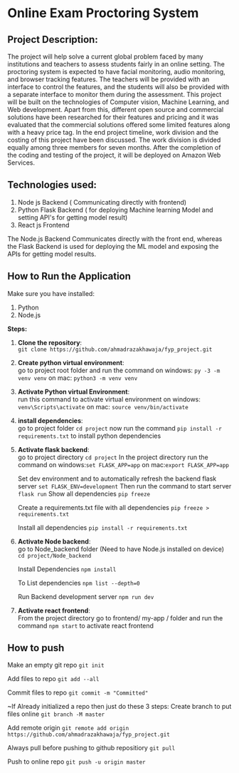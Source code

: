 # Online Exam Proctoring System

## Project Description:
The project will help solve a current global problem faced by many institutions and teachers to assess students fairly in an online setting. The proctoring system is expected to have facial monitoring, audio monitoring, and browser tracking features. The teachers will be provided with an interface to control the features, and the students will also be provided with a separate interface to monitor them during the assessment. This project will be built on the technologies of Computer vision, Machine Learning, and Web development. Apart from this, different open source and commercial solutions have been researched for their features and pricing and it was evaluated that the commercial solutions offered some limited features along with a heavy price tag. In the end project timeline, work division and the costing of this project have been discussed. The work division is divided equally among three members for seven months. After the completion of the coding and testing of the project, it will be deployed on Amazon Web Services.

## Technologies used:

1. Node js Backend ( Communicating directly with frontend)
2. Python Flask Backend ( for deploying Machine learning Model and setting API's for getting model result)
3. React js Frontend

The Node.js Backend Communicates directly with the front end, whereas the Flask Backend is used for deploying the ML model and exposing the APIs for getting model results.

## How to Run the Application

Make sure you have installed:

1. Python
2. Node.js

**Steps:**

1. **Clone the repository**:<br>
   `git clone https://github.com/ahmadrazakhawaja/fyp_project.git`

2. **Create python virtual environment**:<br>
   go to project root folder and run the command
   on windows: `py -3 -m venv venv`
   on mac: `python3 -m venv venv`

3. **Activate Python virtual Environment**:<br>
   run this command to activate virtual environment
   on windows: `venv\Scripts\activate`
   on mac: `source venv/bin/activate`

4. **install dependencies**:<br>
   go to project folder
   `cd project`
   now run the command `pip install -r requirements.txt` to install python dependencies

5. **Activate flask backend**:<br>
   go to project directory
   `cd project`
   In the project directory run the command
   on windows:`set FLASK_APP=app`
   on mac:`export FLASK_APP=app`
   
   Set dev environment and to automatically refresh the backend flask server
   `set FLASK_ENV=development`
   Then run the command to start server
   `flask run` 
   Show all dependencies
   `pip freeze`

   Create a requirements.txt file with all dependencies
   `pip freeze > requirements.txt`

   Install all dependencies
   `pip install -r requirements.txt`

6. **Activate Node backend**:<br>
   go to Node_backend folder (Need to have Node.js installed on device)
   `cd project/Node_backend`

   Install Dependencies
   `npm install`

   To List dependencies
   `npm list --depth=0`

   Run Backend development server
   `npm run dev`


7. **Activate react frontend**:<br>
   From the project directory go to frontend/ my-app / folder and run the command
   `npm start`
   to activate react frontend

## How to push ##

Make an empty git repo
`git init`

Add files to repo
`git add --all`

Commit files to repo
`git commit -m "Committed"`

~If Already initialized a repo then just do these 3 steps:
Create branch to put files online
`git branch -M master`

Add remote origin
`git remote add origin https://github.com/ahmadrazakhawaja/fyp_project.git`

Always pull before pushing to github repositiory
`git pull`

Push to online repo
`git push -u origin master`


